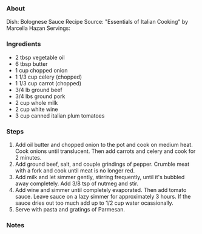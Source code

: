 ### About
Dish: Bolognese Sauce
Recipe Source: "Essentials of Italian Cooking" by Marcella Hazan
Servings:

### Ingredients
- 2 tbsp vegetable oil
- 6 tbsp butter
- 1 cup chopped onion
- 1 1/3 cup celery (chopped)
- 1 1/3 cup carrot (chopped)
- 3/4 lb ground beef
- 3/4 lbs ground pork
- 2 cup whole milk
- 2 cup white wine
- 3 cup canned italian plum tomatoes

### Steps
1. Add oil butter and chopped onion to the pot and cook on medium heat. Cook onions until translucent. Then add carrots and celery and cook for 2 minutes.
2. Add ground beef, salt, and couple grindings of pepper. Crumble meat with a fork and cook until meat is no longer red.
3. Add milk and let simmer gently, stirring frequently, until it's bubbled away completely. Add 3/8 tsp of nutmeg and stir.
4. Add wine and simmer until completely evaporated. Then add tomato sauce. Leave sauce on a lazy simmer for approximately 3 hours. If the sauce dries out too much add up to 1/2 cup water ocassionally.
5. Serve with pasta and gratings of Parmesan.

### Notes